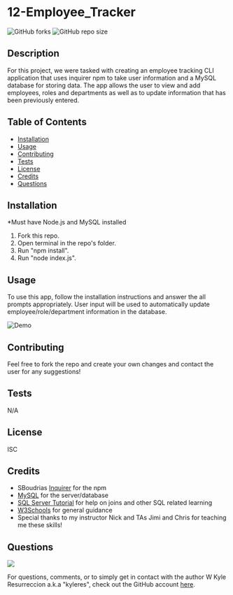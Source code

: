 
# 12-Employee_Tracker
![GitHub forks](https://img.shields.io/github/forks/kyleres/12-Employee_Tracker?style=social)
![GitHub repo size](https://img.shields.io/github/repo-size/kyleres/12-Employee_Tracker)

## Description
For this project, we were tasked with creating an employee tracking CLI application that uses inquirer npm to take user information and a MySQL database for storing data. The app allows the user to view and add employees, roles and departments as well as to update information that has been previously entered.

## Table of Contents
- [Installation](#installation)
- [Usage](#usage)
- [Contributing](#contributing)
- [Tests](#tests)
- [License](#license)
- [Credits](#credits)
- [Questions](#questions)

## Installation
*Must have Node.js and MySQL installed
1. Fork this repo.
2. Open terminal in the repo's folder.
3. Run "npm install".
4. Run "node index.js".

## Usage
To use this app, follow the installation instructions and answer the all prompts appropriately. User input will be used to automatically update employee/role/department information in the database.

![Demo](./assets/employee-tracker-demo.gif)

## Contributing
Feel free to fork the repo and create your own changes and contact the user for any suggestions!

## Tests
N/A

## License
ISC

## Credits
- SBoudrias [Inquirer](https://github.com/SBoudrias/Inquirer.js/) for the npm
- [MySQL](https://dev.mysql.com/doc/refman/8.0/en/) for the server/database
- [SQL Server Tutorial](https://www.sqlservertutorial.net/sql-server-basics/) for help on joins and other SQL related learning
- [W3Schools](https://www.w3schools.com/) for general guidance
- Special thanks to my instructor Nick and TAs Jimi and Chris for teaching me these skills!

## Questions
![](https://avatars2.githubusercontent.com/u/59122909?v=4)

For questions, comments, or to simply get in contact with the author W Kyle Resurreccion a.k.a "kyleres", check out the GitHub account [here](https://github.com/kyleres).
    